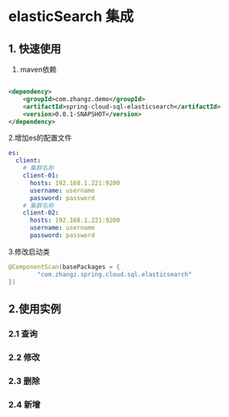 # elasticSearch 集成

## 1. 快速使用

1. maven依赖

```xml

<dependency>
    <groupId>com.zhangz.demo</groupId>
    <artifactId>spring-cloud-sql-elasticsearch</artifactId>
    <version>0.0.1-SNAPSHOT</version>
</dependency>
```

2.增加es的配置文件

```yaml
es:
  client:
    # 集群名称
    client-01:
      hosts: 192.168.1.221:9200
      username: username
      password: password
    # 集群名称
    client-02:
      hosts: 192.168.1.221:9200
      username: username
      password: password


```

3.修改启动类

```java
@ComponentScan(basePackages = {
        "com.zhangz.spring.cloud.sql.elasticsearch"
})
```

## 2.使用实例

### 2.1 查询

### 2.2 修改

### 2.3 删除

### 2.4 新增

 